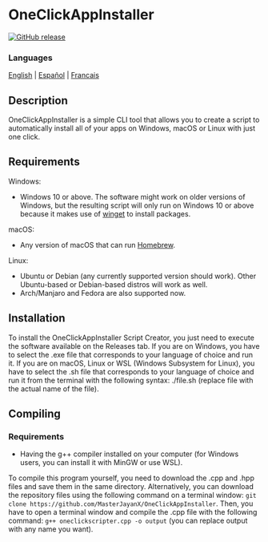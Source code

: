 # OneClickAppInstaller
[![GitHub release](https://img.shields.io/github/v/release/MasterJayanX/OneClickAppInstaller.svg)](https://github.com/MasterJayanX/OneClickAppInstaller/releases)
### Languages
[English](https://github.com/MasterJayanX/OneClickAppInstaller/blob/main/README.md) | [Español](https://github.com/MasterJayanX/OneClickAppInstaller/blob/main/README_ES.md) | [Francais](https://github.com/MasterJayanX/OneClickAppInstaller/blob/main/README_FR.md)
## Description
OneClickAppInstaller is a simple CLI tool that allows you to create a script to automatically install all of your apps on Windows, macOS or Linux with just one click.
## Requirements
Windows:

- Windows 10 or above. The software might work on older versions of Windows, but the resulting script will only run on Windows 10 or above because it makes use of [winget](https://github.com/microsoft/winget-cli "winget") to install packages.

macOS:

- Any version of macOS that can run [Homebrew](https://github.com/Homebrew/brew).

Linux:

- Ubuntu or Debian (any currently supported version should work). Other Ubuntu-based or Debian-based distros will work as well.
- Arch/Manjaro and Fedora are also supported now.

## Installation
To install the OneClickAppInstaller Script Creator, you just need to execute the software available on the Releases tab. If you are on Windows, you have to select the .exe file that corresponds to your language of choice and run it. If you are on macOS, Linux or WSL (Windows Subsystem for Linux), you have to select the .sh file that corresponds to your language of choice and run it from the terminal with the following syntax: ./file.sh (replace file with the actual name of the file).

## Compiling
### Requirements
- Having the g++ compiler installed on your computer (for Windows users, you can install it with MinGW or use WSL).

To compile this program yourself, you need to download the .cpp and .hpp files and save them in the same directory. Alternatively, you can download the repository files using the following command on a terminal window: `git clone https://github.com/MasterJayanX/OneClickAppInstaller`. 
Then, you have to open a terminal window and compile the .cpp file with the following command: `g++ oneclickscripter.cpp -o output` (you can replace output with any name you want).
